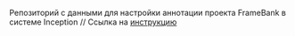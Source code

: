 Репозиторий с данными для настройки аннотации проекта FrameBank в системе Inception //
Ссылка на [инструкцию]([url](https://docs.google.com/document/d/1x9B_QcFDOtDZ-A5qHmFTHbaGCBtdO5_XGz2dgzEF0xg/edit?usp=sharing))
